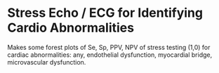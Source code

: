 # Stress Echo / ECG for Identifying Cardio Abnormalities

Makes some forest plots of Se, Sp, PPV, NPV of stress testing (1,0) for cardiac abnormalities: any, endothelial dysfunction, myocardial bridge, microvascular dysfunction.
